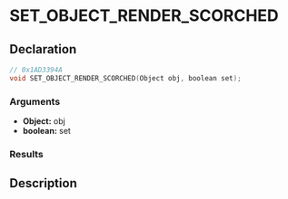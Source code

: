 # SET_OBJECT_RENDER_SCORCHED

## Declaration
```cpp
// 0x1AD3394A
void SET_OBJECT_RENDER_SCORCHED(Object obj, boolean set);
```

### Arguments
- **Object:** obj
- **boolean:** set

### Results

## Description
